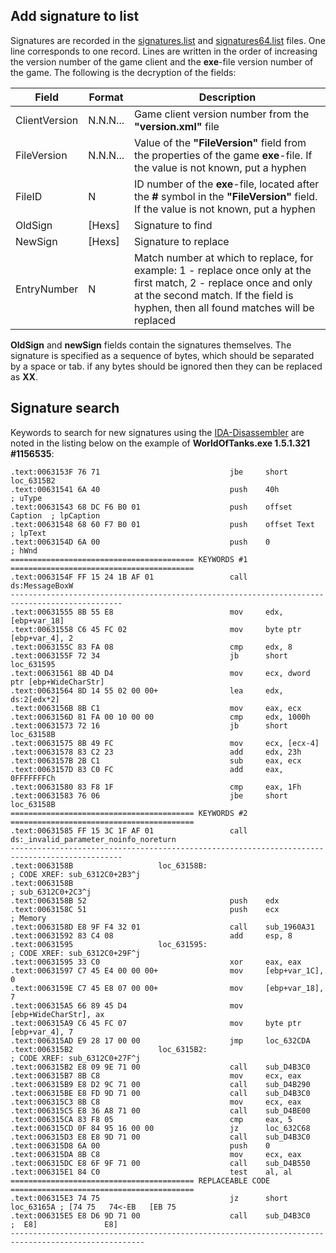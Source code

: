 ## Add signature to list

Signatures are recorded in the [signatures.list](./signatures.list) and [signatures64.list](./signatures64.list) files. One line corresponds to one record. Lines are written in the order of increasing the version number of the game client and the **exe**-file version number of the game. The following is the decryption of the fields:

Field         | Format   | Description
--------------|----------|-----------------------------------------------------------
ClientVersion | N.N.N... | Game client version number from the **"version.xml"** file
FileVersion   | N.N.N... | Value of the **"FileVersion"** field from the properties of the game **exe**-file. If the value is not known, put a hyphen
FileID        |   N      | ID number of the **exe**-file, located after the **#** symbol in the **"FileVersion"** field. If the value is not known, put a hyphen
OldSign       | [Hexs]   | Signature to find
NewSign       | [Hexs]   | Signature to replace
EntryNumber   |   N      | Match number at which to replace, for example: 1 - replace once only at the first match, 2 - replace once and only at the second match. If the field is hyphen, then all found matches will be replaced

**OldSign** and **newSign** fields contain the signatures themselves. The signature is specified as a sequence of bytes, which should be separated by a space or tab. if any bytes should be ignored then they can be replaced as **XX**.

## Signature search

Keywords to search for new signatures using the [IDA-Disassembler](https://www.hex-rays.com/) are noted in the listing below on the example of **WorldOfTanks.exe 1.5.1.321 #1156535**:
```
.text:0063153F 76 71                             jbe     short loc_6315B2
.text:00631541 6A 40                             push    40h             ; uType
.text:00631543 68 DC F6 B0 01                    push    offset Caption  ; lpCaption
.text:00631548 68 60 F7 B0 01                    push    offset Text     ; lpText
.text:0063154D 6A 00                             push    0               ; hWnd
========================================= KEYWORDS #1 =========================================
.text:0063154F FF 15 24 1B AF 01                 call    ds:MessageBoxW
-----------------------------------------------------------------------------------------------
.text:00631555 8B 55 E8                          mov     edx, [ebp+var_18]
.text:00631558 C6 45 FC 02                       mov     byte ptr [ebp+var_4], 2
.text:0063155C 83 FA 08                          cmp     edx, 8
.text:0063155F 72 34                             jb      short loc_631595
.text:00631561 8B 4D D4                          mov     ecx, dword ptr [ebp+WideCharStr]
.text:00631564 8D 14 55 02 00 00+                lea     edx, ds:2[edx*2]
.text:0063156B 8B C1                             mov     eax, ecx
.text:0063156D 81 FA 00 10 00 00                 cmp     edx, 1000h
.text:00631573 72 16                             jb      short loc_63158B
.text:00631575 8B 49 FC                          mov     ecx, [ecx-4]
.text:00631578 83 C2 23                          add     edx, 23h
.text:0063157B 2B C1                             sub     eax, ecx
.text:0063157D 83 C0 FC                          add     eax, 0FFFFFFFCh
.text:00631580 83 F8 1F                          cmp     eax, 1Fh
.text:00631583 76 06                             jbe     short loc_63158B
========================================= KEYWORDS #2 =========================================
.text:00631585 FF 15 3C 1F AF 01                 call    ds:_invalid_parameter_noinfo_noreturn
-----------------------------------------------------------------------------------------------
.text:0063158B                   loc_63158B:                             ; CODE XREF: sub_6312C0+2B3^j
.text:0063158B                                                           ; sub_6312C0+2C3^j
.text:0063158B 52                                push    edx
.text:0063158C 51                                push    ecx             ; Memory
.text:0063158D E8 9F F4 32 01                    call    sub_1960A31
.text:00631592 83 C4 08                          add     esp, 8
.text:00631595                   loc_631595:                             ; CODE XREF: sub_6312C0+29F^j
.text:00631595 33 C0                             xor     eax, eax
.text:00631597 C7 45 E4 00 00 00+                mov     [ebp+var_1C], 0
.text:0063159E C7 45 E8 07 00 00+                mov     [ebp+var_18], 7
.text:006315A5 66 89 45 D4                       mov     [ebp+WideCharStr], ax
.text:006315A9 C6 45 FC 07                       mov     byte ptr [ebp+var_4], 7
.text:006315AD E9 28 17 00 00                    jmp     loc_632CDA
.text:006315B2                   loc_6315B2:                             ; CODE XREF: sub_6312C0+27F^j
.text:006315B2 E8 09 9E 71 00                    call    sub_D4B3C0
.text:006315B7 8B C8                             mov     ecx, eax
.text:006315B9 E8 D2 9C 71 00                    call    sub_D4B290
.text:006315BE E8 FD 9D 71 00                    call    sub_D4B3C0
.text:006315C3 8B C8                             mov     ecx, eax
.text:006315C5 E8 36 A8 71 00                    call    sub_D4BE00
.text:006315CA 83 F8 05                          cmp     eax, 5
.text:006315CD 0F 84 95 16 00 00                 jz      loc_632C68
.text:006315D3 E8 E8 9D 71 00                    call    sub_D4B3C0
.text:006315D8 6A 00                             push    0
.text:006315DA 8B C8                             mov     ecx, eax
.text:006315DC E8 6F 9F 71 00                    call    sub_D4B550
.text:006315E1 84 C0                             test    al, al
========================================= REPLACEABLE CODE =========================================
.text:006315E3 74 75                             jz      short loc_63165A ; [74 75   74<-EB   [EB 75
.text:006315E5 E8 D6 9D 71 00                    call    sub_D4B3C0       ;  E8]               E8]
----------------------------------------------------------------------------------------------------
```
